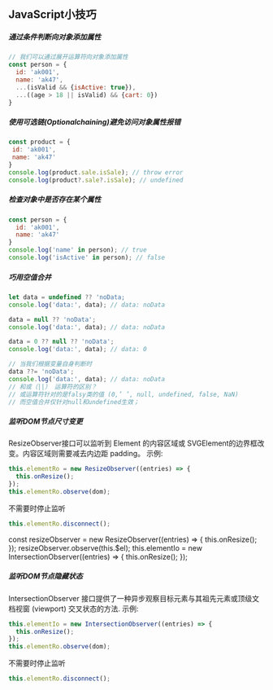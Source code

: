 

## JavaScript小技巧

##### 通过条件判断向对象添加属性
```javascript
// 我们可以通过展开运算符向对象添加属性
const person = {
  id: 'ak001',
  name: 'ak47',
  ...(isValid && {isActive: true}),
  ...((age > 18 || isValid) && {cart: 0})
}
```

##### 使用可选链(Optionalchaining)避免访问对象属性报错
```javascript
const product = {
 id: 'ak001',
 name: 'ak47'
}
console.log(product.sale.isSale); // throw error
console.log(product?.sale?.isSale); // undefined
```

##### 检查对象中是否存在某个属性
```javascript
const person = {
  id: 'ak001',
  name: 'ak47'
}
console.log('name' in person); // true
console.log('isActive' in person); // false
```

##### 巧用空值合并
```javascript
let data = undefined ?? 'noData;
console.log('data:', data); // data: noData

data = null ?? 'noData';
console.log('data:', data); // data: noData

data = 0 ?? null ?? 'noData';
console.log('data:', data); // data: 0

// 当我们根据变量自身判断时
data ??= 'noData';
console.log('data:', data); // data: noData
// 和或（||） 运算符的区别？
// 或运算符针对的是falsy类的值 (0,’ ’, null, undefined, false, NaN)
// 而空值合并仅针对null和undefined生效；
```

##### 监听DOM节点尺寸变更
ResizeObserver接口可以监听到 Element 的内容区域或 SVGElement的边界框改变。内容区域则需要减去内边距 padding。
示例:
```javascript
this.elementRo = new ResizeObserver((entries) => {
  this.onResize();
});
this.elementRo.observe(dom);
```
不需要时停止监听
```javascript
this.elementRo.disconnect();
```
const resizeObserver = new ResizeObserver((entries) => {
      this.onResize();
    });
    resizeObserver.observe(this.$el);
    this.elementIo = new IntersectionObserver((entries) => {
      this.onResize();
    });

##### 监听DOM节点隐藏状态
IntersectionObserver 接口提供了一种异步观察目标元素与其祖先元素或顶级文档视窗 (viewport) 交叉状态的方法.
示例:
```javascript
this.elementIo = new IntersectionObserver((entries) => {
  this.onResize();
});
this.elementRo.observe(dom);
```
不需要时停止监听
```javascript
this.elementRo.disconnect();
```
